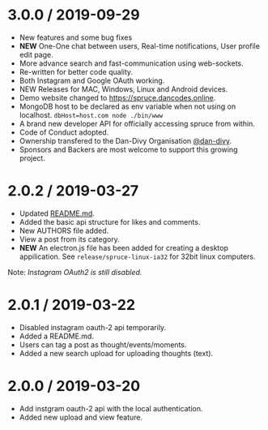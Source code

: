 3.0.0 / 2019-09-29
==================

  * New features and some bug fixes
  * **NEW** One-One chat between users, Real-time notifications, User profile edit page.
  * More advance search and fast-communication using web-sockets.
  * Re-written for better code quality.
  * Both Instagram and Google OAuth working.
  * NEW Releases for MAC, Windows, Linux and Android devices.
  * Demo website changed to https://spruce.dancodes.online.
  * MongoDB host to be declared as env variable when not using on localhost. 
    `dbHost=host.com node ./bin/www`
  * A brand new developer API for officially accessing spruce from within.
  * Code of Conduct adopted.
  * Ownership transfered to the Dan-Divy Organisation [@dan-divy](https://github.com/dan-divy).
  * Sponsors and Backers are most welcome to support this growing project.  

2.0.2 / 2019-03-27
==================

  * Updated [README.md](README.md).
  * Added the basic api structure for likes and comments.
  * New AUTHORS file added.
  * View a post from its category.
  * **NEW** An electron.js file has been added for creating a desktop appilication. See ```release/spruce-linux-ia32``` for 32bit linux computers.

  Note: _Instagram OAuth2 is still disabled._

2.0.1 / 2019-03-22
==================

  * Disabled instagram oauth-2 api temporarily.
  * Added a README.md.
  * Users can tag a post as thought/events/moments.
  * Added a new search upload for uploading thoughts (text).

2.0.0 / 2019-03-20
==================

  * Add instgram oauth-2 api with the local authentication.
  * Added new upload and view feature.
